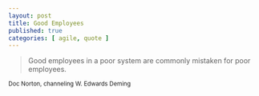 ```yaml
---
layout: post
title: Good Employees
published: true
categories: [ agile, quote ]
---
```


<blockquote>
Good employees in a poor system are commonly 
mistaken for poor employees.
</blockquote>
<small>Doc Norton, channeling W. Edwards Deming</small>
